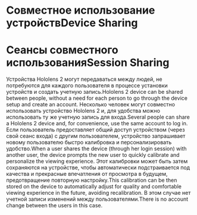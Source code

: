 # <a name="device-sharing"></a><span data-ttu-id="88407-101">Совместное использование устройств</span><span class="sxs-lookup"><span data-stu-id="88407-101">Device Sharing</span></span>


# <a name="session-sharing"></a><span data-ttu-id="88407-102">Сеансы совместного использования</span><span class="sxs-lookup"><span data-stu-id="88407-102">Session Sharing</span></span>

<span data-ttu-id="88407-103">Устройства Hololens 2 могут передаваться между людей, не потребуются для каждого пользователя в процессе установки устройств и создать учетную запись.</span><span class="sxs-lookup"><span data-stu-id="88407-103">Hololens 2 device can be shared between people, without a need for each person to go through the device setup and create an account.</span></span> <span data-ttu-id="88407-104">Несколько человек могут совместно использовать устройство Hololens 2 и, для удобства можно использовать ту же учетную запись для входа.</span><span class="sxs-lookup"><span data-stu-id="88407-104">Several people can share a Hololens 2 device and, for convenience, use the same account to log in.</span></span> <span data-ttu-id="88407-105">Если пользователь предоставляет общий доступ устройством (через свой сеанс входа) с другим пользователем, устройство запрашивает новому пользователю быстро калибровка и персонализировать удобство.</span><span class="sxs-lookup"><span data-stu-id="88407-105">When a user shares the device (through her login session) with another user, the device prompts the new user to quickly calibrate and personalize the viewing experience.</span></span> <span data-ttu-id="88407-106">Этот калибровки может быть затем сохраняются на устройстве, чтобы автоматически подстраивается под качества и прекрасные впечатления от просмотра в будущем, предотвращение повторную настройку.</span><span class="sxs-lookup"><span data-stu-id="88407-106">This calibration can be then stored on the device to automatically adjust for quality and comfortable viewing experience in the future, avoiding recalibration.</span></span> <span data-ttu-id="88407-107">В этом случае нет учетной записи изменений между пользователями.</span><span class="sxs-lookup"><span data-stu-id="88407-107">There is no account change between the users in this case.</span></span> 
